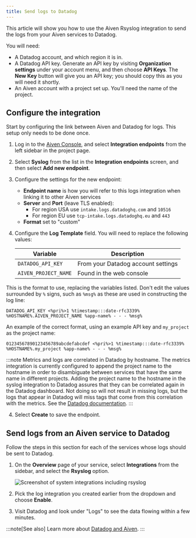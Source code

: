 ```yaml
---
title: Send logs to Datadog
---
```


This article will show you how to use the Aiven Rsyslog integration to
send the logs from your Aiven services to Datadog.

You will need:

-   A Datadog account, and which region it is in.
-   A Datadog API key. Generate an API key by visiting **Organization
    settings** under your account menu, and then choose **API Keys**.
    The **New Key** button will give you an API key; you should copy
    this as you will need it shortly.
-   An Aiven account with a project set up. You\'ll need the name of the
    project.

## Configure the integration

Start by configuring the link between Aiven and Datadog for logs. This
setup only needs to be done once.

1.  Log in to the [Aiven Console](https://console.aiven.io/), and select
    **Integration endpoints** from the left sidebar in the project page.
2.  Select **Syslog** from the list in the **Integration endpoints**
    screen, and then select **Add new endpoint**.
3.  Configure the settings for the new endpoint:
    -   **Endpoint name** is how you will refer to this logs integration
        when linking it to other Aiven services
    -   **Server** and **Port** (leave TLS enabled):
        -   For region USA use `intake.logs.datadoghq.com` and `10516`
        -   For region EU use `tcp-intake.logs.datadoghq.eu` and `443`
    -   **Format** set to \"custom\"
4.  Configure the **Log Template** field. You will need to replace the
    following values:

    | Variable             | Description                        |
    | -------------------- | ---------------------------------- |
    | `DATADOG_API_KEY`    | From your Datadog account settings |
    | `AIVEN_PROJECT_NAME` | Found in the web console           |


This is the format to use, replacing the variables listed. Don\'t edit
the values surrounded by `%` signs, such as `%msg%` as these are used in
constructing the log line:

```
DATADOG_API_KEY <%pri%>1 %timestamp:::date-rfc3339% %HOSTNAME%.AIVEN_PROJECT_NAME %app-name% - - - %msg%
```

An example of the correct format, using an example API key and
`my_project` as the project name:

`01234567890123456789abcdefabcdef <%pri%>1 %timestamp:::date-rfc3339% %HOSTNAME%.my_project %app-name% - - - %msg%`

:::note
Metrics and logs are correlated in Datadog by hostname. The metrics
integration is currently configured to append the project name to the
hostname in order to disambiguate between services that have the same
name in different projects. Adding the project name to the hostname in
the syslog integration to Datadog assures that they can be correlated
again in the Datadog dashboard. Not doing so will not result in missing
logs, but the logs that appear in Datadog will miss tags that come from
this correlation with the metrics. See the [Datadog
documentation](https://docs.datadoghq.com/integrations/rsyslog).
:::

4.  Select **Create** to save the endpoint.

## Send logs from an Aiven service to Datadog

Follow the steps in this section for each of the services whose logs
should be sent to Datadog.

1.  On the **Overview** page of your service, select **Integrations**
    from the sidebar, and select the **Rsyslog** option.

    ![Screenshot of system integrations including rsyslog](/images/integrations/rsyslog-service-integration.png)

2.  Pick the log integration you created earlier from the dropdown and
    choose **Enable**.

3.  Visit Datadog and look under \"Logs\" to see the data flowing within
    a few minutes.

:::note[See also]
Learn more about [Datadog and Aiven](/docs/integrations/datadog).
:::
